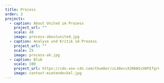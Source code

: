 ```yaml
---
title: Process
order: 3
projects:
  - caption: About United im Prozess
    project_url: ""
    scale: 40
    image: process-aboutunited.jpg
  - caption: Analyse und Kritik im Prozess
    project_url: ""
    scale: 25
    image: process-ak.jpg
  - caption: Blub
    scale: 100
    project_url: https://cdn.vox-cdn.com/thumbor/zL48ecvX2NkW1cU0FEfgrCc7Rgo=/0x0:900x500/920x613/filters:focal(378x178:522x322):format(webp)/cdn.vox-cdn.com/uploads/chorus_image/image/49493993/this-is-fine.0.jpg
    image: context-mietendeckel.jpg
---
```

